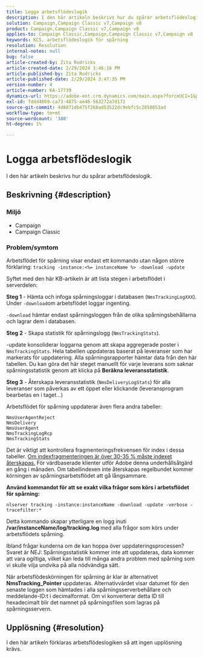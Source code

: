 ```yaml
---
title: Logga arbetsflödeslogik
description: I den här artikeln beskrivs hur du spårar arbetsflödeslogik.
solution: Campaign,Campaign Classic v7,Campaign v8
product: Campaign,Campaign Classic v7,Campaign v8
applies-to: Campaign Classic,Campaign,Campaign Classic v7,Campaign v8
keywords: KCS, arbetsflödeslogik för spårning
resolution: Resolution
internal-notes: null
bug: false
article-created-by: Zita Rodricks
article-created-date: 2/29/2024 3:46:16 PM
article-published-by: Zita Rodricks
article-published-date: 2/29/2024 3:47:35 PM
version-number: 4
article-number: KA-17739
dynamics-url: https://adobe-ent.crm.dynamics.com/main.aspx?forceUCI=1&pagetype=entityrecord&etn=knowledgearticle&id=ba0836ab-19d7-ee11-9078-000d3a3110f0
exl-id: fddd4869-ca73-4875-ae46-563272a7d172
source-git-commit: 4d8871db475f268ad53522dc9ebfc5c2850853ad
workflow-type: tm+mt
source-wordcount: '380'
ht-degree: 1%

---
```


# Logga arbetsflödeslogik


I den här artikeln beskrivs hur du spårar arbetsflödeslogik.

## Beskrivning {#description}


### <b>Miljö</b>

- Campaign
- Campaign Classic




### <b>Problem/symtom</b>

Arbetsflödet för spårning visar endast ett kommando utan någon större förklaring: `tracking -instance:<%= instanceName %> -download -update`



Syftet med den här KB-artikeln är att lista stegen i arbetsflödet i serverdelen:

<b>Steg 1</b> - Hämta och infoga spårningsloggar i databasen (`NmsTrackingLogXXX`). Under `-download`om arbetsflödet loggar ingenting.

`-download` hämtar endast spårningsloggen från de olika spårningsbehållarna och lagrar dem i databasen.

<b>Steg 2</b> - Skapa statistik för spårningslogg (`NmsTrackingStats`).

-update konsoliderar loggarna genom att skapa aggregerade poster i `NmsTrackingStats`. Hela tabellen uppdateras baserat på leveranser som har markerats för uppdatering. Alla spårningsrapporter hämtar data från den här tabellen. Du kan göra det här steget manuellt för varje leverans som saknar spårningsstatistik genom att klicka på <b>Beräkna leveransstatistik</b>.

<b>Steg 3</b> - Återskapa leveransstatistik (`NmsDeliveryLogStats`) för alla leveranser som påverkas av ett öppet eller klickande (leveransprogram bearbetas en i taget...)

Arbetsflödet för spårning uppdaterar även flera andra tabeller:




```
NmsUserAgentReject 
NmsDelivery 
NmsUserAgent 
NmsTrackingLogRcp 
NmsTrackingStats
```


Det är viktigt att kontrollera fragmenteringsfrekvensen för index i dessa tabeller. <u>Om indexfragmenteringen är över 30-35 % måste indexet återskapas.</u> För värdbaserade klienter utför Adobe denna underhållsåtgärd en gång i månaden. Om tabellindexen inte återskapas regelbundet kommer körningen av spårningsarbetsflödet att gå långsammare.

<b>Använd kommandot för att se exakt vilka frågor som körs i arbetsflödet för spårning:</b>

`nlserver tracking -instance:instanceName -download -update -verbose -tracefilter:*`

Detta kommando skapar ytterligare en logg inuti <b>/var/instanceName/log/tracking.log </b>med alla frågor som körs under arbetsflödets spårning.

Ibland frågar kunderna om de kan hoppa över uppdateringsprocessen? Svaret är NEJ: Spårningsstatistik kommer inte att uppdateras, data kommer att vara ogiltiga, vilket kan leda till många andra problem med spårning som vi skulle vilja undvika på alla nödvändiga sätt.

När arbetsflödeskörningen för spårning är klar är alternativet <b>NmsTracking_Pointer </b>uppdateras. Alternativvärdet visar datumet för den senaste loggen som hämtades i alla spårningsserverbehållare och meddelande-ID:t i decimalformat. Om vi konverterar detta ID till hexadecimalt blir det namnet på spårningsfilen som lagras på spårningsservern.


## Upplösning {#resolution}


I den här artikeln förklaras arbetsflödeslogiken så att ingen upplösning krävs.
